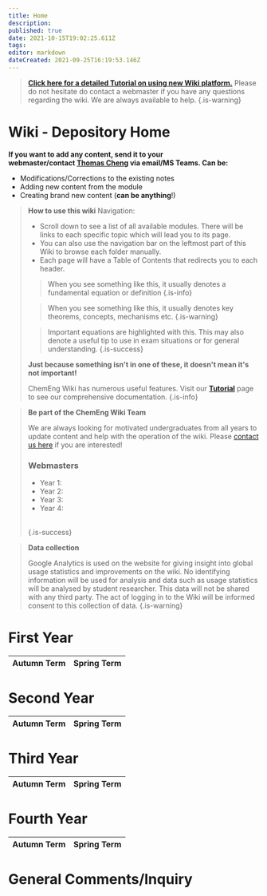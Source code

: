 ```yaml
---
title: Home
description: 
published: true
date: 2021-10-15T19:02:25.611Z
tags: 
editor: markdown
dateCreated: 2021-09-25T16:19:53.146Z
---
```


> <b>[Click here for a detailed Tutorial on using new Wiki platform.](/Tutorial)</b>
Please do not hesitate do contact a webmaster if you have any questions regarding the wiki. We are always available to help. 
>{.is-warning}

#  Wiki - Depository Home



**If you want to add any content, send it to your webmaster/contact [Thomas Cheng](mailto:nok.cheng18@imperial.ac.uk "Thomas Cheng") via email/MS Teams. Can be:**


-   Modifications/Corrections to the existing notes
-   Adding new content from the module
-   Creating brand new content (**can be anything**!)


> **How to use this wiki** 
> Navigation:
>  - Scroll down to see a list of all available modules. There will be links to each specific topic which will lead you to its page. 
>  - You can also use the navigation bar on the leftmost part of this Wiki to browse each folder manually. 
>  - Each page will have a Table of Contents that redirects you to each header. 
> > When you see something like this, it usually denotes a fundamental equation or definition
> > {.is-info}
>
> > When you see something like this, it usually denotes key theorems, concepts, mechanisms etc. 
> > {.is-warning}
>
> > Important equations are highlighted with this. This may also denote a useful tip to use in exam situations or for general understanding. 
> > {.is-success}
> 
> **Just because something isn't in one of these, it doesn't mean it's not important!**
>
> ChemEng Wiki has numerous useful features. Visit our [**Tutorial**](/Tutorial) page to see our comprehensive documentation. 
> {.is-info}

> **Be part of the ChemEng Wiki Team**
> 
> We are always looking for motivated undergraduates from all years to update content and help with the operation of the wiki. Please [contact us here](mailto:admin@chemengwiki.com) if you are interested!
> ### Webmasters
> - Year 1: 
> - Year 2: 
> - Year 3: 
> - Year 4: 
> 
>\
{.is-success}


> **Data collection**
> 
> Google Analytics is used on the website for giving insight into global usage statistics and improvements on the wiki. No identifying information will be used for analysis and data such as usage statistics will be analysed by student researcher. This data will not be shared with any third party. The act of logging in to the Wiki will be informed consent to this collection of data.
{.is-warning}

  
# First Year 

<center>
  
| Autumn Term | Spring Term |
| - | - |


</center>
  
# Second Year

<center>
  
| Autumn Term | Spring Term |
| - | - |


</center>
  
#  Third Year
  
<center>
    
| Autumn Term | Spring Term |
| - | - |


</center>

# Fourth Year

<center>
  
| Autumn Term | Spring Term | 
| - | - | 


</center>
  
# General Comments/Inquiry
